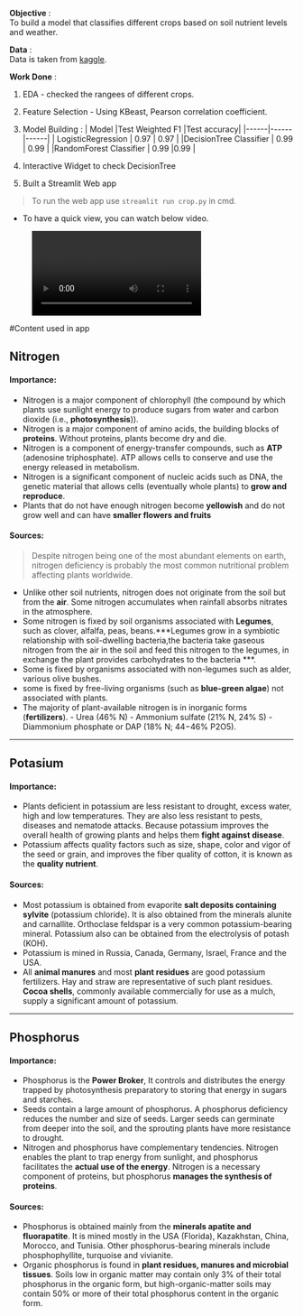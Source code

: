 **Objective** :                  
To build a model that classifies different crops based on soil nutrient levels and weather.

**Data** :                   
Data is taken from [kaggle](https://www.kaggle.com/atharvaingle/crop-recommendation-dataset).

**Work Done** :
1. EDA - checked the rangees of different crops.
2. Feature Selection - Using KBeast, Pearson correlation coefficient.
3. Model Building :
| Model |Test Weighted F1 |Test accuracy|
|------|------|------|
| LogisticRegression  | 0.97 | 0.97 |
|DecisionTree Classifier | 0.99 | 0.99 |
|RandomForest Classifier | 0.99 |0.99 |

4. Interactive Widget to check DecisionTree

5. Built a Streamlit Web app
  > To run the web app use   ```streamlit run crop.py``` in cmd.
  - To have a quick view, you can watch below video.

<!-- 
<!-- blank line -->
<figure class="video_container">
  <video controls="true" allowfullscreen="true" >
    <source src="web_app_demo.mp4" type="video/mp4">
<!--     <source src="path/to/video.ogg" type="video/ogg"> -->
<!--     <source src="path/to/video.webm" type="video/webm"> -->
  </video>
</figure>
<!-- blank line --> 




#Content used in app

## Nitrogen
#### Importance:
- Nitrogen is a major component of chlorophyll (the compound by which plants use sunlight energy to produce sugars from water and carbon dioxide (i.e., **photosynthesis**)).
- Nitrogen is a major component of amino acids, the building blocks of **proteins**. Without proteins, plants become dry and die.
- Nitrogen is a component of energy-transfer compounds, such as **ATP** (adenosine triphosphate). ATP allows cells to conserve and use the energy released in metabolism. 
- Nitrogen is a significant component of nucleic acids such as DNA, the genetic material that allows cells (eventually whole plants) to **grow and reproduce**.
- Plants that do not have enough nitrogen become **yellowish** and do not grow well and can have **smaller flowers and fruits**

#### Sources:
> Despite nitrogen being one of the most abundant elements on earth, nitrogen deficiency is probably the most common nutritional problem affecting plants worldwide.

- Unlike other soil nutrients, nitrogen does not originate from the soil but from the **air**. Some nitrogen accumulates when rainfall absorbs nitrates in the atmosphere. 
- Some nitrogen is fixed by soil organisms associated with **Legumes**, such as clover, alfalfa, peas, beans.***Legumes grow in a symbiotic relationship with soil-dwelling bacteria,the bacteria take gaseous nitrogen from the air in the soil and feed this nitrogen to the legumes, in exchange the plant provides carbohydrates to the bacteria ***.
- Some is fixed by organisms associated with non-legumes such as alder, various olive bushes.
- some is fixed by free-living organisms (such as **blue-green algae**) not associated with plants.
- The majority of plant-available nitrogen is in  inorganic forms (**fertilizers**).
        - Urea (46% N)
        - Ammonium sulfate (21% N, 24% S)
        - Diammonium phosphate or DAP (18% N; 44−46% P2O5).


---


## Potasium
#### Importance:
- Plants deficient in potassium are less resistant to drought, excess water, high and low temperatures. They are also less resistant to pests, diseases and nematode attacks. Because potassium improves the overall health of growing plants and helps them **fight against disease**.
- Potassium affects quality factors such as size, shape, color and vigor of the seed or grain, and improves the fiber quality of cotton, it is known as the **quality nutrient**.

#### Sources:
- Most potassium is obtained from evaporite **salt deposits containing sylvite** (potassium chloride). It is also obtained from the minerals alunite and carnallite. Orthoclase feldspar is a very common potassium-bearing mineral. Potassium also can be obtained from the electrolysis of potash (KOH).
- Potassium is mined in Russia, Canada, Germany, Israel, France and the USA.
- All **animal manures** and most **plant residues** are good potassium fertilizers. Hay and straw are representative of such plant residues. **Cocoa shells**, commonly available commercially for use as a mulch, supply a significant amount of potassium.

---

## Phosphorus
#### Importance:
- Phosphorus is the **Power Broker**, It controls and distributes the energy trapped by photosynthesis preparatory to storing that energy in sugars and starches.
- Seeds contain a large amount of phosphorus. A phosphorus deficiency reduces the number and size of seeds. Larger seeds can germinate from deeper into the soil, and the sprouting plants have more resistance to drought.
- Nitrogen and phosphorus have complementary tendencies. Nitrogen enables the plant to trap energy from sunlight, and phosphorus facilitates the **actual use of the energy**. Nitrogen is a necessary component of proteins, but phosphorus **manages the synthesis of proteins**.

#### Sources:
- Phosphorus is obtained mainly from the **minerals apatite and fluorapatite**. It is mined mostly in the USA (Florida), Kazakhstan, China, Morocco, and Tunisia. Other phosphorus-bearing minerals include phosphophyllite, turquoise and vivianite.
-  Organic phosphorus is found in **plant residues, manures and microbial tissues**. Soils low in organic matter may contain only 3% of their total phosphorus in the organic form, but high-organic-matter soils may contain 50% or more of their total phosphorus content in the organic form.
